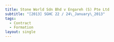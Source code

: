```yaml
---
title: Stone World Sdn Bhd v Engareh (S) Pte Ltd
subtitle: "[2013] SGHC 22 / 24\_January\_2013"
tags:
  - Contract
  - Formation
layout: single
---
```


